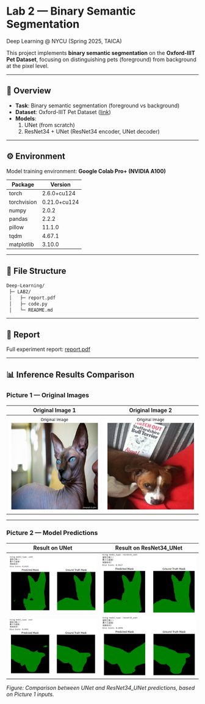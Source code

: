 # Lab 2 — Binary Semantic Segmentation
Deep Learning @ NYCU (Spring 2025, TAICA)

This project implements **binary semantic segmentation** on the **Oxford-IIIT Pet Dataset**, focusing on distinguishing pets (foreground) from background at the pixel level.

---

## 📌 Overview
- **Task**: Binary semantic segmentation (foreground vs background)
- **Dataset**: Oxford-IIIT Pet Dataset ([link](https://www.robots.ox.ac.uk/~vgg/data/pets/))  
- **Models**:
  1. UNet (from scratch)  
  2. ResNet34 + UNet (ResNet34 encoder, UNet decoder)  

---

## ⚙️ Environment
Model training environment: **Google Colab Pro+ (NVIDIA A100)**  

| Package       | Version   |
|---------------|-----------|
| torch         | 2.6.0+cu124 |
| torchvision   | 0.21.0+cu124 |
| numpy         | 2.0.2     |
| pandas        | 2.2.2     |
| pillow        | 11.1.0    |
| tqdm          | 4.67.1    |
| matplotlib    | 3.10.0    |

---

## 📂 File Structure
```
Deep-Learning/
 ├─ LAB2/
 │   ├─ report.pdf
 │   ├─ code.py
 │   └─ README.md
```

---

## 📄 Report
Full experiment report: [report.pdf](report.pdf)


---

## 📊 Inference Results Comparison

### Picture 1 — Original Images
| Original Image 1 | Original Image 2 |
|------------------|------------------|
| <img src="./result/Sphynx_67.png" width="300"> | <img src="./result/dog.png" width="300"> |

---

### Picture 2 — Model Predictions
| **Result on UNet** | **Result on ResNet34_UNet** |
|--------------------|------------------------------|
| <img src="./result/reslult_unet_bad.png" width="300"> | <img src="./result/reslult_resnet34_unet_good.png" width="300"> |
| <img src="./result/reslult_unet_good.png" width="300"> | <img src="./result/reslult_resnet34_unet_bad.png" width="300"> |

*Figure: Comparison between UNet and ResNet34_UNet predictions, based on Picture 1 inputs.*



